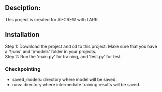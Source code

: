 
## Desciption:  
This project is created for AI-CREW with LARR.

## Installation
Step 1: Download the project and cd to this project. Make sure that you have a '\runs' and '\models' folder in your projects.    
Step 2: Run the 'main.py' for training, and 'test.py' for test.    

### Checkpointing
- saved_models: directory where model will be saved.
- runs: directory where intermediate training results will be saved.



